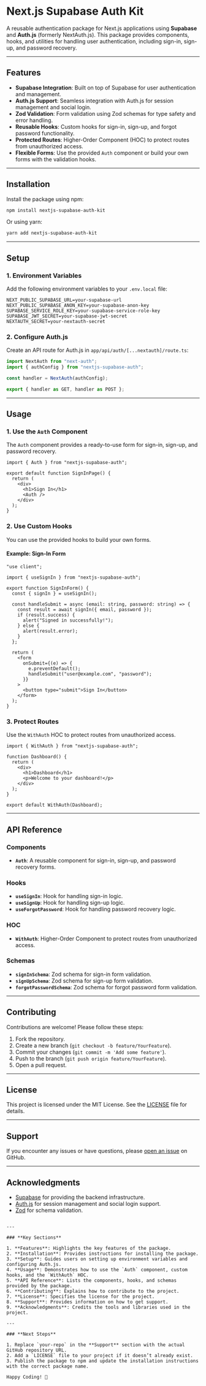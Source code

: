 # Next.js Supabase Auth Kit

A reusable authentication package for Next.js applications using **Supabase** and **Auth.js** (formerly NextAuth.js). This package provides components, hooks, and utilities for handling user authentication, including sign-in, sign-up, and password recovery.

---

## Features

- **Supabase Integration**: Built on top of Supabase for user authentication and management.
- **Auth.js Support**: Seamless integration with Auth.js for session management and social login.
- **Zod Validation**: Form validation using Zod schemas for type safety and error handling.
- **Reusable Hooks**: Custom hooks for sign-in, sign-up, and forgot password functionality.
- **Protected Routes**: Higher-Order Component (HOC) to protect routes from unauthorized access.
- **Flexible Forms**: Use the provided `Auth` component or build your own forms with the validation hooks.

---

## Installation

Install the package using npm:

```bash
npm install nextjs-supabase-auth-kit
```

Or using yarn:

```bash
yarn add nextjs-supabase-auth-kit
```

---

## Setup

### 1. Environment Variables

Add the following environment variables to your `.env.local` file:

```env
NEXT_PUBLIC_SUPABASE_URL=your-supabase-url
NEXT_PUBLIC_SUPABASE_ANON_KEY=your-supabase-anon-key
SUPABASE_SERVICE_ROLE_KEY=your-supabase-service-role-key
SUPABASE_JWT_SECRET=your-supabase-jwt-secret
NEXTAUTH_SECRET=your-nextauth-secret
```

### 2. Configure Auth.js

Create an API route for Auth.js in `app/api/auth/[...nextauth]/route.ts`:

```typescript
import NextAuth from "next-auth";
import { authConfig } from "nextjs-supabase-auth";

const handler = NextAuth(authConfig);

export { handler as GET, handler as POST };
```

---

## Usage

### 1. Use the `Auth` Component

The `Auth` component provides a ready-to-use form for sign-in, sign-up, and password recovery.

```tsx
import { Auth } from "nextjs-supabase-auth";

export default function SignInPage() {
  return (
    <div>
      <h1>Sign In</h1>
      <Auth />
    </div>
  );
}
```

### 2. Use Custom Hooks

You can use the provided hooks to build your own forms.

#### Example: Sign-In Form

```tsx
"use client";

import { useSignIn } from "nextjs-supabase-auth";

export function SignInForm() {
  const { signIn } = useSignIn();

  const handleSubmit = async (email: string, password: string) => {
    const result = await signIn({ email, password });
    if (result.success) {
      alert("Signed in successfully!");
    } else {
      alert(result.error);
    }
  };

  return (
    <form
      onSubmit={(e) => {
        e.preventDefault();
        handleSubmit("user@example.com", "password");
      }}
    >
      <button type="submit">Sign In</button>
    </form>
  );
}
```

### 3. Protect Routes

Use the `WithAuth` HOC to protect routes from unauthorized access.

```tsx
import { WithAuth } from "nextjs-supabase-auth";

function Dashboard() {
  return (
    <div>
      <h1>Dashboard</h1>
      <p>Welcome to your dashboard!</p>
    </div>
  );
}

export default WithAuth(Dashboard);
```

---

## API Reference

### Components

- **`Auth`**: A reusable component for sign-in, sign-up, and password recovery forms.

### Hooks

- **`useSignIn`**: Hook for handling sign-in logic.
- **`useSignUp`**: Hook for handling sign-up logic.
- **`useForgotPassword`**: Hook for handling password recovery logic.

### HOC

- **`WithAuth`**: Higher-Order Component to protect routes from unauthorized access.

### Schemas

- **`signInSchema`**: Zod schema for sign-in form validation.
- **`signUpSchema`**: Zod schema for sign-up form validation.
- **`forgotPasswordSchema`**: Zod schema for forgot password form validation.

---

## Contributing

Contributions are welcome! Please follow these steps:

1. Fork the repository.
2. Create a new branch (`git checkout -b feature/YourFeature`).
3. Commit your changes (`git commit -m 'Add some feature'`).
4. Push to the branch (`git push origin feature/YourFeature`).
5. Open a pull request.

---

## License

This project is licensed under the MIT License. See the [LICENSE](LICENSE) file for details.

---

## Support

If you encounter any issues or have questions, please [open an issue](https://github.com/your-repo/nextjs-supabase-auth/issues) on GitHub.

---

## Acknowledgments

- [Supabase](https://supabase.io) for providing the backend infrastructure.
- [Auth.js](https://authjs.dev) for session management and social login support.
- [Zod](https://zod.dev) for schema validation.
```

---

### **Key Sections**

1. **Features**: Highlights the key features of the package.
2. **Installation**: Provides instructions for installing the package.
3. **Setup**: Guides users on setting up environment variables and configuring Auth.js.
4. **Usage**: Demonstrates how to use the `Auth` component, custom hooks, and the `WithAuth` HOC.
5. **API Reference**: Lists the components, hooks, and schemas provided by the package.
6. **Contributing**: Explains how to contribute to the project.
7. **License**: Specifies the license for the project.
8. **Support**: Provides information on how to get support.
9. **Acknowledgments**: Credits the tools and libraries used in the project.

---

### **Next Steps**

1. Replace `your-repo` in the **Support** section with the actual GitHub repository URL.
2. Add a `LICENSE` file to your project if it doesn’t already exist.
3. Publish the package to npm and update the installation instructions with the correct package name.

Happy Coding! 🚀